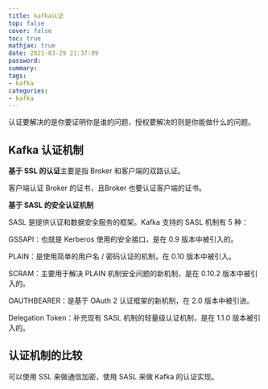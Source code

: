 ```yaml
---
title: kafka认证
top: false
cover: false
toc: true
mathjax: true
date: 2021-03-29 21:37:09
password:
summary:
tags:
- kafka
categories:
- kafka
---
```


认证要解决的是你要证明你是谁的问题，授权要解决的则是你能做什么的问题。

## Kafka 认证机制

**基于 SSL 的认证**主要是指 Broker 和客户端的双路认证。

客户端认证 Broker 的证书，且Broker 也要认证客户端的证书。

**基于 SASL 的安全认证机制**

SASL 是提供认证和数据安全服务的框架。Kafka 支持的 SASL 机制有 5 种：

GSSAPI：也就是 Kerberos 使用的安全接口，是在 0.9 版本中被引入的。

PLAIN：是使用简单的用户名 / 密码认证的机制，在 0.10 版本中被引入。

SCRAM：主要用于解决 PLAIN 机制安全问题的新机制，是在 0.10.2 版本中被引入的。

OAUTHBEARER：是基于 OAuth 2 认证框架的新机制，在 2.0 版本中被引进。

Delegation Token：补充现有 SASL 机制的轻量级认证机制，是在 1.1.0 版本被引入的。

## 认证机制的比较

可以使用 SSL 来做通信加密，使用 SASL 来做 Kafka 的认证实现。

[](compare.jpg)

